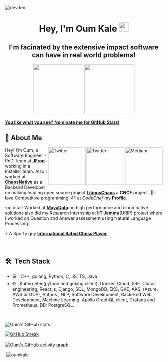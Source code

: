 <!--
**oumkale/oumkale** is a ✨ _special_ ✨ repository because its `README.md` (this file) appears on your GitHub profile.

Here are some ideas to get you started:

- 🔭 I’m currently working on ...

- 🌱 I’m currently learning ...
- 👯 I’m looking to collaborate on ...
- 🤔 I’m looking for help with ...
- 💬 Ask me about ...
- 📫 How to reach me: ...
- 😄 Pronouns: ...
- ⚡ Fun fact: ...
-->
<img src="https://komarev.com/ghpvc/?username=oumkale" alt="devded" /> 
<h1 align="center">Hey, I'm Oum Kale <img src="https://raw.githubusercontent.com/aemmadi/aemmadi/master/wave.gif" width="30px"></h1> 
<h2 align="center">I'm facinated by the extensive impact software can have in real world problems!</h2>

<p align="center"> <img src="https://octodex.github.com/images/daftpunktocat-thomas.gif" height="160px" width="160px"> <img src="https://octodex.github.com/images/daftpunktocat-guy.gif" height="160px" width="160px"> </p>

   [**You like what you see? Nominate me for GitHub Stars!**](https://stars.github.com/nominate/)
   
   ## :wave: About Me 
<a href="https://oumkalecoding.medium.com/placement-coding-interview-preparation-for-juniors-fe99184df6ba" target="_blank"><img src="https://cdn4.iconfinder.com/data/icons/social-media-rounded-corners/512/Medium_rounded_cr-512.png" height="120px" width="120px" alt="Medium" align="right"></a>
<a href="https://twitter.com/oumkale" target="_blank"><img src="https://cdn2.iconfinder.com/data/icons/social-media-2199/64/social_media_isometric_6-twitter-512.png" height="120px" width="120px" alt="Twitter" align="right"></a>
<a href="https://www.linkedin.com/in/oumnkale/" target="_blank"><img src="https://cdn2.iconfinder.com/data/icons/social-media-2199/64/social_media_isometric_14-linkedin-512.png" height="120px" width="120px" alt="Twitter" align="right"></a>
Hey! I'm Oum, a Software Engineer - RnD Team at [**JFrog**](https://www.jfrog.com/) working in a Installer team. Also I worked at [**ChaosNative**](https://www.chaosnative.com/) as a Backend Developer on making leading open source
project [**LitmusChaos**](https://github.com/litmuschaos) a **CNCF** project. 
💖 I love Competitive programming, 4* at *CodeChef* my [**Profile**](https://www.codechef.com/users/oumkale).

:octocat: Worked at [**MayaData**](https://mayadata.io/) on high
performance and cloud native solutions also did my Research Internship at [**IIT Jammu**](https://www.iitjammu.ac.in/)(URIP) project where I worked on Question and Answer assessment using Natural Language Processing. 

 

⚡ A Sporty guy [**International Rated Chess Player**](https://ratings.fide.com/profile/25062450)

<br> 

## 🛠 &nbsp;Tech Stack

- 💻 &nbsp;
 C++, golang, Python, C, JS, TS, Java
- 🌐 &nbsp;
Kubernetes(python and golang client), Docker, Cloud, SRE.
Chaos engineering, React.js, Django,
SQL, MongoDB, EKS, GKE, AKS,
(Azure, AWS or GCP), Anthos , NLP,
Software Development, Back-End
Web Development, Machine
Learning, Apollo GraphQL client,
Grafana and Prometheus, DB:
PostgreSQL.
<br/>

   ![Oum's GitHub stats](https://github-readme-stats.vercel.app/api/?username=oumkale&theme=prussian&show_icons=true&count_private=true)
  
   [![GitHub Streak](http://github-readme-streak-stats.herokuapp.com?user=oumkale&theme=prussian&hide_border=true)](https://git.io/streak-stats)
   <br />
   <br />
   [![Oum's GitHub activity graph](https://activity-graph.herokuapp.com/graph?username=oumkale&theme=xcode)](https://git.io/oumkale)
   <br />
 

&nbsp;<img align="center" src="https://github-readme-stats.vercel.app/api?username=oumkale&show_icons=true&locale=en&count_private=true&include_all_commits=true" alt="oumkale" />

